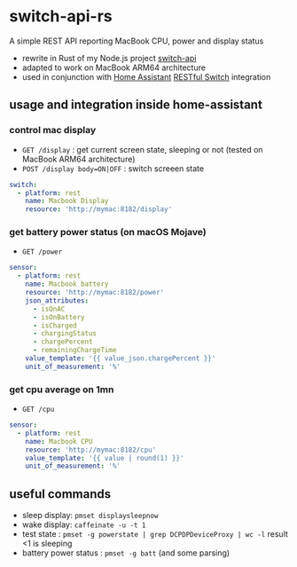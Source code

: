 # switch-api-rs

A simple REST API reporting MacBook CPU, power and display status
- rewrite in Rust of my Node.js project [switch-api](https://github.com/ycardon/switch-api)
- adapted to work on MacBook ARM64 architecture
- used in conjunction with [Home Assistant](https://www.home-assistant.io) [RESTful Switch](https://home-assistant.io/components/switch.rest) integration

## usage and integration inside home-assistant

### control mac display

- `GET /display` : get current screen state, sleeping or not (tested on MacBook ARM64 architecture)
- `POST /display body=ON|OFF` : switch screeen state

```yaml
switch:
  - platform: rest
    name: Macbook Display
    resource: 'http://mymac:8182/display'
```

### get battery power status (on macOS Mojave)

- `GET /power`

```yaml
sensor:
  - platform: rest
    name: Macbook battery
    resource: 'http://mymac:8182/power'
    json_attributes:
      - isOnAC
      - isOnBattery
      - isCharged
      - chargingStatus
      - chargePercent
      - remainingChargeTime
    value_template: '{{ value_json.chargePercent }}'
    unit_of_measurement: '%'
```

### get cpu average on 1mn

- `GET /cpu`

```yaml
sensor:
  - platform: rest
    name: Macbook CPU
    resource: 'http://mymac:8182/cpu'
    value_template: '{{ value | round(1) }}'
    unit_of_measurement: '%'
```

## useful commands

- sleep display: `pmset displaysleepnow`
- wake display: `caffeinate -u -t 1`
- test state : `pmset -g powerstate | grep DCPDPDeviceProxy | wc -l` result <1 is sleeping
- battery power status : `pmset -g batt` (and some parsing)
